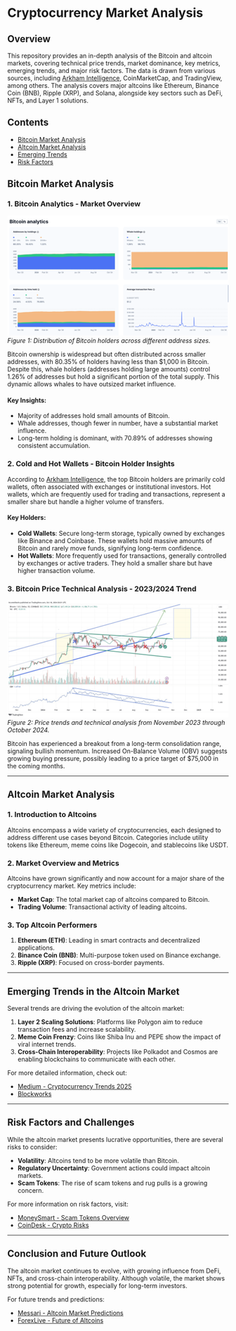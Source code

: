 # Cryptocurrency Market Analysis

## Overview
This repository provides an in-depth analysis of the Bitcoin and altcoin markets, covering technical price trends, market dominance, key metrics, emerging trends, and major risk factors. The data is drawn from various sources, including [Arkham Intelligence](https://platform.arkhamintelligence.com/explorer/token/bitcoin), CoinMarketCap, and TradingView, among others. The analysis covers major altcoins like Ethereum, Binance Coin (BNB), Ripple (XRP), and Solana, alongside key sectors such as DeFi, NFTs, and Layer 1 solutions.

## Contents
- [Bitcoin Market Analysis](#bitcoin-market-analysis)
- [Altcoin Market Analysis](#altcoin-market-analysis)
- [Emerging Trends](#emerging-trends-in-the-altcoin-market)
- [Risk Factors](#risk-factors-and-challenges)

## Bitcoin Market Analysis

### 1. Bitcoin Analytics - Market Overview
![Bitcoin Analytics](Screenshots/BTC_Analytics.png)
*Figure 1: Distribution of Bitcoin holders across different address sizes.*

Bitcoin ownership is widespread but often distributed across smaller addresses, with 80.35% of holders having less than $1,000 in Bitcoin. Despite this, whale holders (addresses holding large amounts) control 1.26% of addresses but hold a significant portion of the total supply. This dynamic allows whales to have outsized market influence.

#### Key Insights:
- Majority of addresses hold small amounts of Bitcoin.
- Whale addresses, though fewer in number, have a substantial market influence.
- Long-term holding is dominant, with 70.89% of addresses showing consistent accumulation.

### 2. Cold and Hot Wallets - Bitcoin Holder Insights
According to [Arkham Intelligence](https://platform.arkhamintelligence.com/explorer/token/bitcoin), the top Bitcoin holders are primarily cold wallets, often associated with exchanges or institutional investors. Hot wallets, which are frequently used for trading and transactions, represent a smaller share but handle a higher volume of transfers.

#### Key Holders:
- **Cold Wallets**: Secure long-term storage, typically owned by exchanges like Binance and Coinbase. These wallets hold massive amounts of Bitcoin and rarely move funds, signifying long-term confidence.
- **Hot Wallets**: More frequently used for transactions, generally controlled by exchanges or active traders. They hold a smaller share but have higher transaction volume.

### 3. Bitcoin Price Technical Analysis - 2023/2024 Trend
![Bitcoin Price Technical Analysis](Screenshots/TradingView.jpg)
*Figure 2: Price trends and technical analysis from November 2023 through October 2024.*

Bitcoin has experienced a breakout from a long-term consolidation range, signaling bullish momentum. Increased On-Balance Volume (OBV) suggests growing buying pressure, possibly leading to a price target of $75,000 in the coming months.

---

## Altcoin Market Analysis

### 1. Introduction to Altcoins
Altcoins encompass a wide variety of cryptocurrencies, each designed to address different use cases beyond Bitcoin. Categories include utility tokens like Ethereum, meme coins like Dogecoin, and stablecoins like USDT.

### 2. Market Overview and Metrics
Altcoins have grown significantly and now account for a major share of the cryptocurrency market. Key metrics include:
- **Market Cap**: The total market cap of altcoins compared to Bitcoin.
- **Trading Volume**: Transactional activity of leading altcoins.

### 3. Top Altcoin Performers
1. **Ethereum (ETH)**: Leading in smart contracts and decentralized applications.
2. **Binance Coin (BNB)**: Multi-purpose token used on Binance exchange.
3. **Ripple (XRP)**: Focused on cross-border payments.

---

## Emerging Trends in the Altcoin Market

Several trends are driving the evolution of the altcoin market:
1. **Layer 2 Scaling Solutions**: Platforms like Polygon aim to reduce transaction fees and increase scalability.
2. **Meme Coin Frenzy**: Coins like Shiba Inu and PEPE show the impact of viral internet trends.
3. **Cross-Chain Interoperability**: Projects like Polkadot and Cosmos are enabling blockchains to communicate with each other.

For more detailed information, check out:
- [Medium - Cryptocurrency Trends 2025](https://medium.com/@linhptadamo/cryptocurrency-trends-2025-embrace-the-future-9e348b4e134b)
- [Blockworks](https://blockworks.co/)

---

## Risk Factors and Challenges

While the altcoin market presents lucrative opportunities, there are several risks to consider:
- **Volatility**: Altcoins tend to be more volatile than Bitcoin.
- **Regulatory Uncertainty**: Government actions could impact altcoin markets.
- **Scam Tokens**: The rise of scam tokens and rug pulls is a growing concern.

For more information on risk factors, visit:
- [MoneySmart - Scam Tokens Overview](https://moneysmart.gov.au/financial-scams/crypto-scams)
- [CoinDesk - Crypto Risks](https://www.coindesk.com/tag/crypto-regulation)

---

## Conclusion and Future Outlook

The altcoin market continues to evolve, with growing influence from DeFi, NFTs, and cross-chain interoperability. Although volatile, the market shows strong potential for growth, especially for long-term investors.

For future trends and predictions:
- [Messari - Altcoin Market Predictions](https://messari.io/)
- [ForexLive - Future of Altcoins](https://www.forexlive.com/Education/is-investing-in-altcoins-the-future-20241018/)
